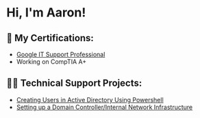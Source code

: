 <h1>Hi, I'm Aaron! 
 
  
<h2>📄 My Certifications:</h2>

- [Google IT Support Professional](https://coursera.org/share/ff169b7007b160275ae64d60fee0b074)
- Working on CompTIA A+ 

<h2>👨‍💻 Technical Support Projects:</h2>

- [Creating Users in Active Directory Using Powershell](https://github.com/aaronglazier30/ActiveDirectoryHomeLab/tree/main)
- [Setting up a Domain Controller/Internal Network Infrastructure](https://github.com/aaronglazier30/ActiveDirectoryHomeLab/tree/main)
  
